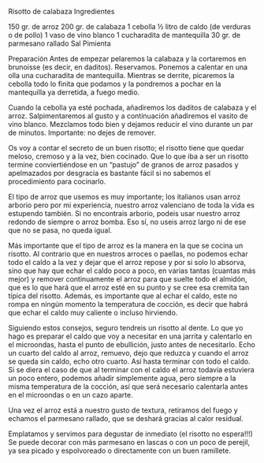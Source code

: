 Risotto de calabaza
Ingredientes

150 gr. de arroz
200 gr. de calabaza
1 cebolla
½ litro de caldo (de verduras o de pollo)
1 vaso de vino blanco
1 cucharadita de mantequilla
30 gr. de parmesano rallado
Sal
Pimienta

Preparación
Antes de empezar pelaremos la calabaza y la cortaremos en brunoisse (es decir, en daditos). Reservamos.
Ponemos a calentar en una olla una cucharadita de mantequilla. Mientras se derrite, picaremos la cebolla 
todo lo finita que podamos y la pondremos a pochar en la mantequilla ya derretida, a fuego medio.

Cuando la cebolla ya esté pochada, añadiremos los daditos de calabaza y el arroz. Salpimentaremos al gusto y a continuación 
añadiremos el vasito de vino blanco. Mezclamos todo bien y dejamos reducir el vino durante un par de minutos. 
Importante: no dejes de remover.

Os voy a contar el secreto de un buen risotto; el risotto tiene que quedar meloso, cremoso y a la vez, 
bien cocinado. Que lo que iba a ser un risotto termine conviertiéndose en un “pastujo” de granos de arroz pasados y apelmazados 
por desgracia es bastante fácil si no sabemos el procedimiento para cocinarlo.

El tipo de arroz que usemos es muy importante; los italianos usan arroz arborio pero por mi experiencia, 
nuestro arroz valenciano de toda la vida es estupendo también. Si no encontrais arborio, podeis usar nuestro 
arroz redondo de siempre o arroz bomba. Eso sí, no useis arroz largo ni de ese que no se pasa, no queda igual.

Más importante que el tipo de arroz es la manera en la que se cocina un risotto. Al contrario que en nuestros 
arroces o paellas, no podemos echar todo el caldo a la vez y dejar que el arroz repose y por si solo lo absorva, 
sino que hay que echar el caldo poco a poco, en varias tantas (cuantas más mejor) y remover continuamente el arroz 
para que suelte todo el almidón, que es lo que hará que el arroz esté en su punto y se cree esa cremita tan típica del risotto. 
Además, es importante que al echar el caldo, este no rompa en ningún momento la temperatura de cocción, es decir que habrá que 
echar el caldo muy caliente o incluso hirviendo.

Siguiendo estos consejos, seguro tendreis un risotto al dente.
Lo que yo hago es preparar el caldo que voy a necesitar en una jarrita y calentarlo en el microondas, 
hasta el punto de ebullición, justo antes de necesitarlo. Echo un cuarto del caldo al arroz, remuevo, 
dejo que reduzca y cuando el arroz se queda sin caldo, echo otro cuarto. Así hasta terminar con todo el caldo. 
Si se diera el caso de que al terminar con el caldo el arroz todavía estuviera un poco entero, podemos añadir 
simplemente agua, pero siempre a la misma temperatura de la cocción, así que será necesario calentarla antes en el microondas o en 
un cazo aparte.

Una vez el arroz está a nuestro gusto de textura, retiramos del fuego y echamos el parmesano rallado, que se deshará 
gracias al calor residual.

Emplatamos y servimos para degustar de inmediato (el risotto no espera!!!) Se puede decorar con más parmesano en lascas o con un
poco de perejil, ya sea picado y espolvoreado o directamente con un buen ramillete.

